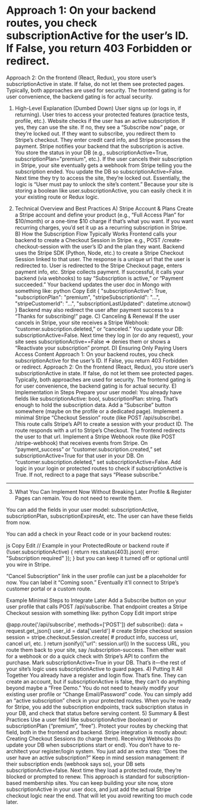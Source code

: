 # Approach 1: On your backend routes, you check subscriptionActive for the user’s ID. If False, you return 403 Forbidden or redirect.
Approach 2: On the frontend (React, Redux), you store user’s subscriptionActive in state. If false, do not let them see protected pages.
Typically, both approaches are used for security. The frontend gating is for user convenience, the backend gating is for actual security.



1) High-Level Explanation (Dumbed Down)
User signs up (or logs in, if returning).
User tries to access your protected features (practice tests, profile, etc.).
Website checks if the user has an active subscription.
If yes, they can use the site.
If no, they see a “Subscribe now” page, or they’re locked out.
If they want to subscribe, you redirect them to Stripe’s checkout. They enter credit card info, and Stripe processes the payment.
Stripe notifies your backend that the subscription is active. You store the status in your DB (e.g., subscriptionActive=True, subscriptionPlan="premium", etc.).
If the user cancels their subscription in Stripe, your site eventually gets a webhook from Stripe telling you the subscription ended. You update the DB so subscriptionActive=False. Next time they try to access the site, they’re locked out.
Essentially, the logic is “User must pay to unlock the site’s content.” Because your site is storing a boolean like user.subscriptionActive, you can easily check it in your existing route or Redux logic.

2) Technical Overview and Best Practices
A) Stripe Account & Plans
Create a Stripe account and define your product (e.g., “Full Access Plan” for $10/month) or a one-time $10 charge if that’s what you want.
If you want recurring charges, you’d set it up as a recurring subscription in Stripe.
B) How the Subscription Flow Typically Works
Frontend calls your backend to create a Checkout Session in Stripe.
e.g., POST /create-checkout-session with the user’s ID and the plan they want.
Backend uses the Stripe SDK (Python, Node, etc.) to create a Stripe Checkout Session linked to that user. The response is a unique url that the user is redirected to.
User is redirected to the Stripe Checkout page, enters payment info, etc.
Stripe collects payment. If successful, it calls your backend (via webhooks) to say “Subscription is active,” or “Payment succeeded.”
Your backend updates the user doc in Mongo with something like:
python
Copy
Edit
{
  "subscriptionActive": True,
  "subscriptionPlan": "premium",
  "stripeSubscriptionId": "...",
  "stripeCustomerId": "...",
  "subscriptionLastUpdated": datetime.utcnow()
}
Backend may also redirect the user after payment success to a “Thanks for subscribing!” page.
C) Canceling & Renewal
If the user cancels in Stripe, your site receives a Stripe Webhook: “customer.subscription.deleted,” or “canceled.”
You update your DB: subscriptionActive=False.
Next time they log in (or do any request), your site sees subscriptionActive==False => denies them or shows a “Reactivate your subscription” prompt.
D) Ensuring Only Paying Users Access Content
Approach 1: On your backend routes, you check subscriptionActive for the user’s ID. If False, you return 403 Forbidden or redirect.
Approach 2: On the frontend (React, Redux), you store user’s subscriptionActive in state. If false, do not let them see protected pages.
Typically, both approaches are used for security. The frontend gating is for user convenience, the backend gating is for actual security.
E) Implementation in Steps
Prepare your user model: You already have fields like subscriptionActive: bool, subscriptionPlan: string. That’s enough to hold the subscription data.
Add a “Subscribe” button somewhere (maybe on the profile or a dedicated page).
Implement a minimal Stripe “Checkout Session” route (like POST /api/subscribe).
This route calls Stripe’s API to create a session with your product ID.
The route responds with a url to Stripe’s Checkout.
The frontend redirects the user to that url.
Implement a Stripe Webhook route (like POST /stripe-webhook) that receives events from Stripe.
On “payment_success” or “customer.subscription.created,” set subscriptionActive=True for that user in your DB.
On “customer.subscription.deleted,” set subscriptionActive=False.
Add logic in your login or protected routes to check if subscriptionActive is True. If not, redirect to a page that says “Please subscribe.”
-----------------------------------------------------------------------------------------
3) What You Can Implement Now Without Breaking Later
Profile & Register Pages can remain. You do not need to rewrite them.

You can add the fields in your user model: subscriptionActive, subscriptionPlan, subscriptionExpiresAt, etc. The user can have these fields from now.

You can add a check in your React code or in your backend routes:

js
Copy
Edit
// Example in your ProtectedRoute or backend route
if (!user.subscriptionActive) {
  return res.status(403).json({ error: "Subscription required" });
}
but you can keep it turned off or optional until you wire in Stripe.

“Cancel Subscription” link in the user profile can just be a placeholder for now. You can label it “Coming soon.” Eventually it’ll connect to Stripe’s customer portal or a custom route.

Example Minimal Steps to Integrate Later
Add a Subscribe button on your user profile that calls POST /api/subscribe.
That endpoint creates a Stripe Checkout session with something like:
python
Copy
Edit
import stripe

@app.route('/api/subscribe', methods=['POST'])
def subscribe():
    data = request.get_json()
    user_id = data['userId']
    # create Stripe checkout session
    session = stripe.checkout.Session.create(
        # product info, success url, cancel url, etc.
    )
    return jsonify({"url": session.url})
In the success URL, you route them back to your site, say /subscription-success. Then either wait for a webhook or do a quick check with Stripe’s API to confirm the purchase.
Mark subscriptionActive=True in your DB.
That’s it—the rest of your site’s logic uses subscriptionActive to guard pages.
4) Putting It All Together
You already have a register and login flow. That’s fine. They can create an account, but if subscriptionActive is false, they can’t do anything beyond maybe a “Free Demo.”
You do not need to heavily modify your existing user profile or “Change Email/Password” code. You can simply add an “active subscription” check in your protected routes.
When you’re ready for Stripe, you add the subscription endpoints, track subscription status in your DB, and check that status before serving content.
5) Summary & Best Practices
Use a user field like subscriptionActive (boolean) or subscriptionPlan (“premium”, “free”).
Protect your routes by checking that field, both in the frontend and backend.
Stripe integration is mostly about:
Creating Checkout Sessions (to charge them).
Receiving Webhooks (to update your DB when subscriptions start or end).
You don’t have to re-architect your register/login system. You just add an extra step: “Does the user have an active subscription?”
Keep in mind session management: if their subscription ends (webhook says so), your DB sets subscriptionActive=false. Next time they load a protected route, they’re blocked or prompted to renew.
This approach is standard for subscription-based membership sites. You can keep building your site now, store subscriptionActive in your user docs, and just add the actual Stripe checkout logic near the end. That will let you avoid rewriting too much code later.


